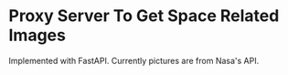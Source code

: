 # Proxy Server To Get Space Related Images

Implemented with FastAPI. Currently pictures are from Nasa's API. 